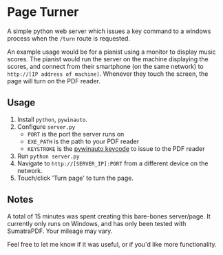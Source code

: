# Page Turner

A simple python web server which issues a key command to a windows process when the `/turn` route is requested.

An example usage would be for a pianist using a monitor to display music scores. The pianist would run the server on the machine displaying the scores, and connect from their smartphone (on the same network) to `http://[IP address of machine]`. Whenever they touch the screen, the page will turn on the PDF reader.

## Usage

1. Install `python`, `pywinauto`.
2. Configure `server.py`
    * `PORT` is the port the server runs on
    * `EXE_PATH` is the path to your PDF reader
    * `KEYSTROKE` is the [pywinauto keycode](http://pywinauto.readthedocs.io/en/latest/code/pywinauto.keyboard.html) to issue to the PDF reader
3. Run `python server.py`
4. Navigate to `http://[SERVER_IP]:PORT` from a different device on the network.
5. Touch/click 'Turn page' to turn the page.

## Notes

A total of 15 minutes was spent creating this bare-bones server/page. It currently only runs on Windows, and has only been tested with SumatraPDF. Your mileage may vary.

Feel free to let me know if it was useful, or if you'd like more functionality.
